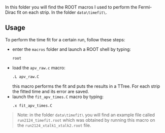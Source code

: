 In this folder you will find the ROOT macros I used to perform the Fermi-Dirac fit on each strip. In the folder `data\timefit\`.

## Usage

To perform the time fit for a certain run, follow these steps:
- enter the `macros` folder and launch a ROOT shell by typing:
     ```sh
    root
- load the `apv_raw.c` macro:
    ```sh
    .L apv_raw.C
     ```
    this macro performs the fit and puts the results in a TTree. For each strip the fitted time and its error are saved.
- launch the `fit_apv_times.C` macro by typing:
    ```sh
    .x fit_apv_times.C
     ```
> Note: in the folder `data\timefit\` you will find an example file called `run2124_timefit.root` which was obtained by running this macro on the `run2124_xtalk1_xtalk2.root` file.